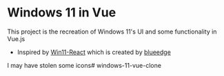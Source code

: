 # Windows 11 in Vue

This project is the recreation of Windows 11's UI and some functionality in Vue.js

- Inspired by [Win11-React](https://win11.blueedge.me) which is created by [blueedge](https://github.com/blueedgetechno)

I may have stolen some icons# windows-11-vue-clone
